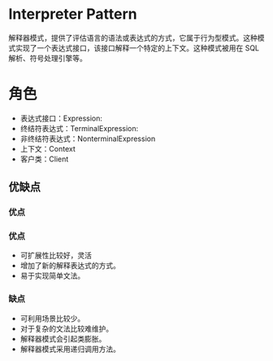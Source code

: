 # Interpreter Pattern
解释器模式，提供了评估语言的语法或表达式的方式，它属于行为型模式。这种模式实现了一个表达式接口，该接口解释一个特定的上下文。这种模式被用在 SQL 解析、符号处理引擎等。

# 角色

- 表达式接口：Expression: 
- 终结符表达式：TerminalExpression: 
- 非终结符表达式：NonterminalExpression
- 上下文：Context
- 客户类：Client


## 优缺点

### 优点

### 优点
 - 可扩展性比较好，灵活
 - 增加了新的解释表达式的方式。
 - 易于实现简单文法。
 
### 缺点
 - 可利用场景比较少。 
 - 对于复杂的文法比较难维护。 
 - 解释器模式会引起类膨胀。 
 - 解释器模式采用递归调用方法。